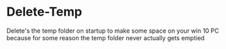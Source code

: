 # Delete-Temp
Delete's the temp folder on startup to make some space on your win 10 PC because for some reason the temp folder never actually gets emptied
